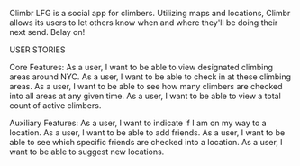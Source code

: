 Climbr LFG is a social app for climbers.  Utilizing maps and locations, Climbr allows its users to let others know when and where they'll be doing their next send.  Belay on!


USER STORIES

Core Features:
As a user, I want to be able to view designated climbing areas around NYC.
As a user, I want to be able to check in at these climbing areas.
As a user, I want to be able to see how many climbers are checked into all areas at any given time.
As a user, I want to be able to view a total count of active climbers.

Auxiliary Features:
As a user, I want to indicate if I am on my way to a location.
As a user, I want to be able to add friends.
As a user, I want to be able to see which specific friends are checked into a location.
As a user, I want to be able to suggest new locations.


